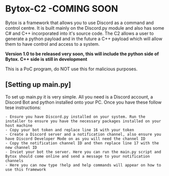 # Bytox-C2 -COMING SOON
Bytox is a framework that allows you to use Discord as a command and control centre. It is built mainly on the Discord.py module and also has some C# and C++
incorporated into it's source code. The C2 allows a user to generate a python payload and in the future a C++ payload which will allow them to have control and access to a system. 

**Version 1.0 to be released very soon, this will include the python side of Bytox. C++ side is still in development**

This is a PoC program, do NOT use this for malicious purposes.

## [Setting up main.py]

To set up main.py it is very simple. All you need is a Discord account, a Discord Bot and python installed onto your PC. Once you have these follow tese instructions:

    - Ensure you have Discord.py installed on your system. Run the installer to ensure you have the necessary packages installed on your host machine
    - Copy your bot token and replace line 16 with your token
    - Create a Discord server and a notification channel, also ensure you have Discord Developer Mode on as you will need the channel ID
    - Copy the notification channel ID and then replace line 17 with the new channel ID
    - Inviet your bot the server. Here you can run the main.py script and Bytox should come online and send a message to your notification channels
    - Here you can now type !help and help commands will appear on how to use this framework
    
